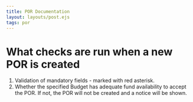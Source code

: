 ```yaml
---
title: POR Documentation
layout: layouts/post.ejs
tags: por
---
```


# What checks are run when a new POR is created

1. Validation of mandatory fields - marked with red asterisk.
2. Whether the specified Budget has adequate fund availability to accept the POR. If not, the POR will not be created and a notice will be shown. 
